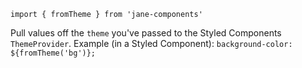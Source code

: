 `import { fromTheme } from 'jane-components'` 

Pull values off the `theme` you've passed to the Styled Components
`ThemeProvider`. Example (in a Styled Component): `background-color: ${fromTheme('bg')};`